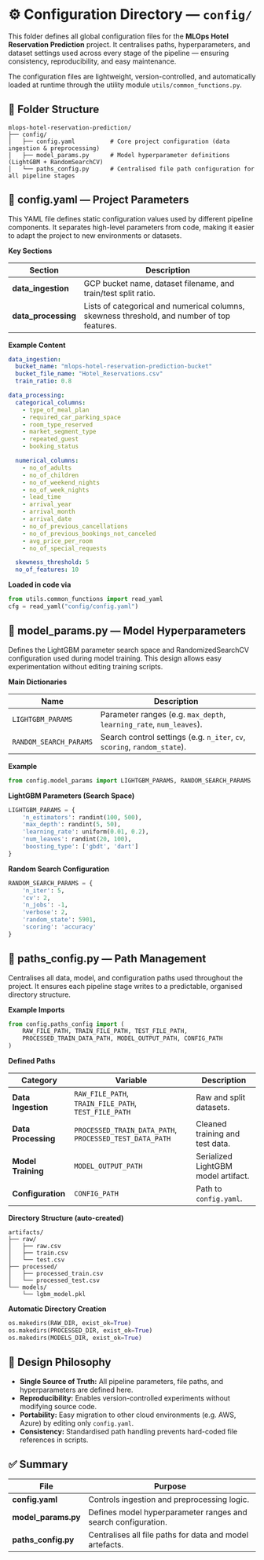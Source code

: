 # ⚙️ Configuration Directory — `config/`

This folder defines all global configuration files for the **MLOps Hotel Reservation Prediction** project.
It centralises paths, hyperparameters, and dataset settings used across every stage of the pipeline — ensuring consistency, reproducibility, and easy maintenance.

The configuration files are lightweight, version-controlled, and automatically loaded at runtime through the utility module `utils/common_functions.py`.

## 📁 Folder Structure

```
mlops-hotel-reservation-prediction/
├── config/
│   ├── config.yaml          # Core project configuration (data ingestion & preprocessing)
│   ├── model_params.py      # Model hyperparameter definitions (LightGBM + RandomSearchCV)
│   └── paths_config.py      # Centralised file path configuration for all pipeline stages
```

## 🧩 config.yaml — Project Parameters

This YAML file defines static configuration values used by different pipeline components.
It separates high-level parameters from code, making it easier to adapt the project to new environments or datasets.

**Key Sections**

| Section             | Description                                                                                 |
| ------------------- | ------------------------------------------------------------------------------------------- |
| **data_ingestion**  | GCP bucket name, dataset filename, and train/test split ratio.                              |
| **data_processing** | Lists of categorical and numerical columns, skewness threshold, and number of top features. |

**Example Content**

```yaml
data_ingestion:
  bucket_name: "mlops-hotel-reservation-prediction-bucket"
  bucket_file_name: "Hotel_Reservations.csv"
  train_ratio: 0.8

data_processing:
  categorical_columns:
    - type_of_meal_plan
    - required_car_parking_space
    - room_type_reserved
    - market_segment_type
    - repeated_guest
    - booking_status

  numerical_columns:
    - no_of_adults
    - no_of_children
    - no_of_weekend_nights
    - no_of_week_nights
    - lead_time
    - arrival_year
    - arrival_month
    - arrival_date
    - no_of_previous_cancellations
    - no_of_previous_bookings_not_canceled
    - avg_price_per_room
    - no_of_special_requests

  skewness_threshold: 5
  no_of_features: 10
```

**Loaded in code via**

```python
from utils.common_functions import read_yaml
cfg = read_yaml("config/config.yaml")
```

## 🌳 model_params.py — Model Hyperparameters

Defines the LightGBM parameter search space and RandomizedSearchCV configuration used during model training.
This design allows easy experimentation without editing training scripts.

**Main Dictionaries**

| Name                   | Description                                                               |
| ---------------------- | ------------------------------------------------------------------------- |
| `LIGHTGBM_PARAMS`      | Parameter ranges (e.g. `max_depth`, `learning_rate`, `num_leaves`).       |
| `RANDOM_SEARCH_PARAMS` | Search control settings (e.g. `n_iter`, `cv`, `scoring`, `random_state`). |

**Example**

```python
from config.model_params import LIGHTGBM_PARAMS, RANDOM_SEARCH_PARAMS
```

**LightGBM Parameters (Search Space)**

```python
LIGHTGBM_PARAMS = {
    'n_estimators': randint(100, 500),
    'max_depth': randint(5, 50),
    'learning_rate': uniform(0.01, 0.2),
    'num_leaves': randint(20, 100),
    'boosting_type': ['gbdt', 'dart']
}
```

**Random Search Configuration**

```python
RANDOM_SEARCH_PARAMS = {
    'n_iter': 5,
    'cv': 2,
    'n_jobs': -1,
    'verbose': 2,
    'random_state': 5901,
    'scoring': 'accuracy'
}
```

## 🧾 paths_config.py — Path Management

Centralises all data, model, and configuration paths used throughout the project.
It ensures each pipeline stage writes to a predictable, organised directory structure.

**Example Imports**

```python
from config.paths_config import (
    RAW_FILE_PATH, TRAIN_FILE_PATH, TEST_FILE_PATH,
    PROCESSED_TRAIN_DATA_PATH, MODEL_OUTPUT_PATH, CONFIG_PATH
)
```

**Defined Paths**

| Category            | Variable                                                | Description                         |
| ------------------- | ------------------------------------------------------- | ----------------------------------- |
| **Data Ingestion**  | `RAW_FILE_PATH`, `TRAIN_FILE_PATH`, `TEST_FILE_PATH`    | Raw and split datasets.             |
| **Data Processing** | `PROCESSED_TRAIN_DATA_PATH`, `PROCESSED_TEST_DATA_PATH` | Cleaned training and test data.     |
| **Model Training**  | `MODEL_OUTPUT_PATH`                                     | Serialized LightGBM model artifact. |
| **Configuration**   | `CONFIG_PATH`                                           | Path to `config.yaml`.              |

**Directory Structure (auto-created)**

```
artifacts/
├── raw/
│   ├── raw.csv
│   ├── train.csv
│   └── test.csv
├── processed/
│   ├── processed_train.csv
│   └── processed_test.csv
└── models/
    └── lgbm_model.pkl
```

**Automatic Directory Creation**

```python
os.makedirs(RAW_DIR, exist_ok=True)
os.makedirs(PROCESSED_DIR, exist_ok=True)
os.makedirs(MODELS_DIR, exist_ok=True)
```

## 🧠 Design Philosophy

* **Single Source of Truth:** All pipeline parameters, file paths, and hyperparameters are defined here.
* **Reproducibility:** Enables version-controlled experiments without modifying source code.
* **Portability:** Easy migration to other cloud environments (e.g. AWS, Azure) by editing only `config.yaml`.
* **Consistency:** Standardised path handling prevents hard-coded file references in scripts.

## ✅ Summary

| File                | Purpose                                                       |
| ------------------- | ------------------------------------------------------------- |
| **config.yaml**     | Controls ingestion and preprocessing logic.                   |
| **model_params.py** | Defines model hyperparameter ranges and search configuration. |
| **paths_config.py** | Centralises all file paths for data and model artefacts.      |